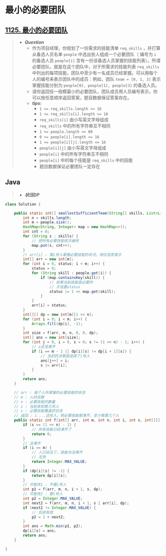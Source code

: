 # 最小的必要团队

## [1125. 最小的必要团队](https://leetcode.cn/problems/smallest-sufficient-team/)

> - ***Question***
>   - 作为项目经理，你规划了一份需求的技能清单 `req_skills` ，并打算从备选人员名单 `people` 中选出些人组成一个必要团队（ 编号为 `i` 的备选人员 `people[i]` 含有一份该备选人员掌握的技能列表）。所谓必要团队，就是在这个团队中，对于所需求的技能列表 `req_skills` 中列出的每项技能，团队中至少有一名成员已经掌握。可以用每个人的编号来表示团队中的成员：例如，团队 `team = [0, 1, 3]` 表示掌握技能分别为 `people[0], people[1], people[3]` 的备选人员。
>   - 请你返回任一规模最小的必要团队，团队成员用人员编号表示。你可以按任意顺序返回答案，题目数据保证答案存在。
>   - ***tips:***
>     - `1 <= req_skills.length <= 16`
>     - `1 <= req_skills[i].length <= 16`
>     - `req_skills[i]` 由小写英文字母组成
>     - `req_skills` 中的所有字符串互不相同
>     - `1 <= people.length <= 60`
>     - `0 <= people[i].length <= 16`
>     - `1 <= people[i][j].length <= 16`
>     - `people[i][j]` 由小写英文字母组成
>     - `people[i]` 中的所有字符串互不相同
>     - `people[i]` 中的每个技能是 `req_skills` 中的技能
>     - 题目数据保证必要团队一定存在

## Java

> - ***状压DP***

```java
class Solution {

    public static int[] smallestSufficientTeam(String[] skills, List<List<String>> people) {
        int n = skills.length;
        int m = people.size();
        HashMap<String, Integer> map = new HashMap<>();
        int cnt = 0;
        for (String s : skills) {
            // 把所有必要技能依次编号
            map.put(s, cnt++);
        }
        // arr[i] : 第i号人掌握必要技能的状况，用位信息表示
        int[] arr = new int[m];
        for (int i = 0, status; i < m; i++) {
            status = 0;
            for (String skill : people.get(i)) {
                if (map.containsKey(skill)) {
                    // 如果当前技能是必要的
                    // 才设置status
                    status |= 1 << map.get(skill);
                }
            }
            arr[i] = status;
        }
        int[][] dp = new int[m][1 << n];
        for (int i = 0; i < m; i++) {
            Arrays.fill(dp[i], -1);
        }
        int size = f(arr, m, n, 0, 0, dp);
        int[] ans = new int[size];
        for (int j = 0, i = 0, s = 0; s != (1 << n) - 1; i++) {
            // s还没凑齐
            if (i == m - 1 || dp[i][s] != dp[i + 1][s]) {
                // 当初的决策是选择了i号人
                ans[j++] = i;
                s |= arr[i];
            }
        }
        return ans;
    }

    // arr : 每个人所掌握的必要技能的状态
    // m : 人的总数
    // n : 必要技能的数量
    // i : 当前来到第几号人
    // s : 必要技能覆盖的状态
    // 返回 : i....这些人，把必要技能都凑齐，至少需要几个人
    public static int f(int[] arr, int m, int n, int i, int s, int[][] dp) {
        if (s == (1 << n) - 1) {
            // 所有技能已经凑齐了
            return 0;
        }
        // 没凑齐
        if (i == m) {
            // 人已经没了，技能也没凑齐
            // 无效
            return Integer.MAX_VALUE;
        }
        if (dp[i][s] != -1) {
            return dp[i][s];
        }
        // 可能性1 : 不要i号人
        int p1 = f(arr, m, n, i + 1, s, dp);
        // 可能性2 : 要i号人
        int p2 = Integer.MAX_VALUE;
        int next2 = f(arr, m, n, i + 1, s | arr[i], dp);
        if (next2 != Integer.MAX_VALUE) {
            // 后续有效
            p2 = 1 + next2;
        }
        int ans = Math.min(p1, p2);
        dp[i][s] = ans;
        return ans;
    }

}
```

